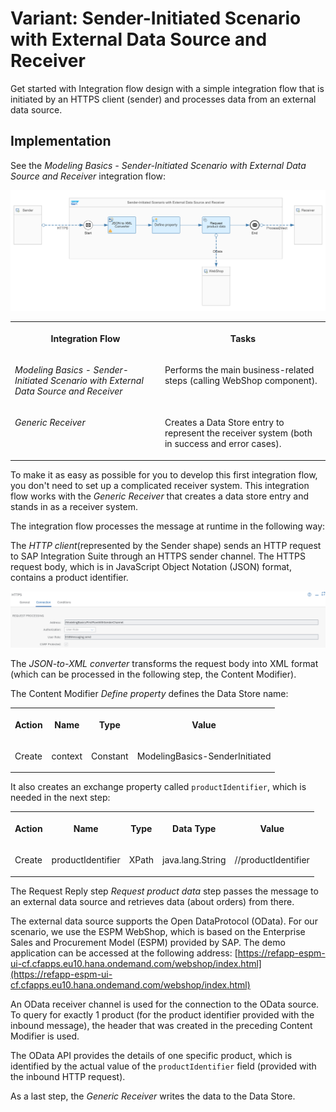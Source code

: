 <!-- loio36a61b5938b241baafef4bad3e81adbf -->

# Variant: Sender-Initiated Scenario with External Data Source and Receiver

Get started with Integration flow design with a simple integration flow that is initiated by an HTTPS client \(sender\) and processes data from an external data source.



<a name="loio36a61b5938b241baafef4bad3e81adbf__section_mrt_xgz_rmb"/>

## Implementation

See the *Modeling Basics - Sender-Initiated Scenario with External Data Source and Receiver* integration flow:

![](images/Learn_the_Basics_Variant_Sender-Initiated_with_External_Source_faac18b.png)


<table>
<tr>
<th valign="top">

Integration Flow

</th>
<th valign="top">

Tasks

</th>
</tr>
<tr>
<td valign="top">

*Modeling Basics - Sender-Initiated Scenario with External Data Source and Receiver*

</td>
<td valign="top">

Performs the main business-related steps \(calling WebShop component\).

</td>
</tr>
<tr>
<td valign="top">

*Generic Receiver*

</td>
<td valign="top">

Creates a Data Store entry to represent the receiver system \(both in success and error cases\).

</td>
</tr>
</table>

To make it as easy as possible for you to develop this first integration flow, you don't need to set up a complicated receiver system. This integration flow works with the *Generic Receiver* that creates a data store entry and stands in as a receiver system.

The integration flow processes the message at runtime in the following way:

The *HTTP client*\(represented by the Sender shape\) sends an HTTP request to SAP Integration Suite through an HTTPS sender channel. The HTTPS request body, which is in JavaScript Object Notation \(JSON\) format, contains a product identifier.

![](images/Variant_Sender-initiated_https_connection_3600fcd.png)

The *JSON-to-XML converter* transforms the request body into XML format \(which can be processed in the following step, the Content Modifier\).

The Content Modifier *Define property* defines the Data Store name:


<table>
<tr>
<th valign="top">

Action

</th>
<th valign="top">

Name

</th>
<th valign="top">

Type

</th>
<th valign="top">

Value

</th>
</tr>
<tr>
<td valign="top">

Create

</td>
<td valign="top">

context

</td>
<td valign="top">

Constant

</td>
<td valign="top">

ModelingBasics-SenderInitiated

</td>
</tr>
</table>

It also creates an exchange property called `productIdentifier`, which is needed in the next step:


<table>
<tr>
<th valign="top">

Action

</th>
<th valign="top">

Name

</th>
<th valign="top">

Type

</th>
<th valign="top">

Data Type

</th>
<th valign="top">

Value

</th>
</tr>
<tr>
<td valign="top">

Create

</td>
<td valign="top">

productIdentifier

</td>
<td valign="top">

XPath

</td>
<td valign="top">

java.lang.String

</td>
<td valign="top">

//productIdentifier

</td>
</tr>
</table>

The Request Reply step *Request product data* step passes the message to an external data source and retrieves data \(about orders\) from there.

The external data source supports the Open DataProtocol \(OData\). For our scenario, we use the ESPM WebShop, which is based on the Enterprise Sales and Procurement Model \(ESPM\) provided by SAP. The demo application can be accessed at the following address: [https://refapp-espm-ui-cf.cfapps.eu10.hana.ondemand.com/webshop/index.html](https://refapp-espm-ui-cf.cfapps.eu10.hana.ondemand.com/webshop/index.html)

An OData receiver channel is used for the connection to the OData source. To query for exactly 1 product \(for the product identifier provided with the inbound message\), the header that was created in the preceding Content Modifier is used.

The OData API provides the details of one specific product, which is identified by the actual value of the `productIdentifier` field \(provided with the inbound HTTP request\).

As a last step, the *Generic Receiver* writes the data to the Data Store.

